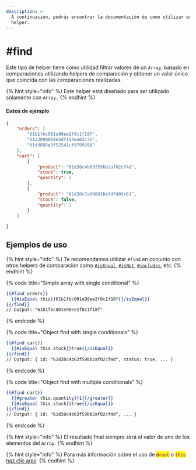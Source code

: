 ```yaml
---
description: >-
  A continuación, podrás encontrar la documentación de como utilizar este
  helper.
---
```


# #find

Este tipo de helper tiene como utilidad filtrar valores de un `Array`, basado en comparaciones utilizando helpers de comparación y obtener un valor único que coincida con las comparaciones realizadas.

{% hint style="info" %}
Este helper está diseñado para ser utilizado solamente con `Array.`
{% endhint %}

#### Datos de ejemplo

```json
{
    "orders": [
        "61b1fbc001e98ee2f8c1f18f",
        "61d389800464df1d4ea02c7b",
        "61d3895e3f52541cf9709398"
    ],
    "cart": [
        {
            "product": "61d38c4b63f59bb2af02cf4d",
            "stock": true,
            "quantity": 2
        },
        {
            "product": "61d38c7a80683ba3dfd05c63",
            "stock": false,
            "quantity": 1
        }
    ]
    
}
```

## Ejemplos de uso

{% hint style="info" %}
Te recomendamos utilizar `#find` en conjunto con otros helpers de comparación como [`#isEqual`](isequal.md), [`#isNot`](isnot.md), [`#includes`](includes.md), etc.
{% endhint %}

{% code title="Simple array with single conditional" %}
```handlebars
{{#find orders}}
  {{#isEqual this}}61b1fbc001e98ee2f8c1f18f{{/isEqual}}
{{/find}}
// Output: "61b1fbc001e98ee2f8c1f18f"
```
{% endcode %}

{% code title="Object find with single conditionals" %}
```handlebars
{{#find cart}}
  {{#isEqual this.stock}}true{{/isEqual}}
{{/find}}
// Output: { id: "61d38c4b63f59bb2af02cf4d", status: true, ... }
```
{% endcode %}

{% code title="Object find with multiple conditionals" %}
```handlebars
{{#find cart}}
  {{#greater this.quantity}}1{{/greater}}
  {{#isEqual this.stock}}true{{/isEqual}}
{{/find}}
// Output: { id: "61d38c4b63f59bb2af02cf4d", ... }
```
{% endcode %}

{% hint style="info" %}
El resultado final siempre será el valor de uno de los elementos del `Array`.
{% endhint %}

{% hint style="info" %}
Para más información sobre el uso de <mark style="color:purple;">`@root`</mark> o <mark style="color:purple;">`this`</mark> [haz clic aquí](../sintaxis.md#contenido-de-un-helper).
{% endhint %}

